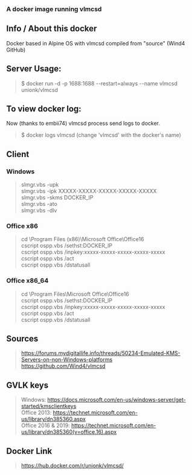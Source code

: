 ### A docker image running vlmcsd

## Info / About this docker
Docker based in Alpine OS with vlmcsd compiled from "source" (Wind4 GitHub)

## Server Usage:
> $ docker run -d -p 1688:1688 --restart=always --name vlmcsd unionk/vlmcsd

## To view docker log:
Now (thanks to embii74) vlmcsd process send logs to docker.
> $ docker logs vlmcsd (change 'vlmcsd' with the docker's name)

## Client
### Windows
>slmgr.vbs -upk  
>slmgr.vbs -ipk XXXXX-XXXXX-XXXXX-XXXXX-XXXXX  
>slmgr.vbs -skms DOCKER_IP  
>slmgr.vbs -ato  
>slmgr.vbs -dlv  

### Office x86
>cd \Program Files (x86)\Microsoft Office\Office16  
>cscript ospp.vbs /sethst:DOCKER_IP  
>cscript ospp.vbs /inpkey:xxxxx-xxxxx-xxxxx-xxxxx-xxxxx  
>cscript ospp.vbs /act  
>cscript ospp.vbs /dstatusall  

### Office x86_64
>cd \Program Files\Microsoft Office\Office16  
>cscript ospp.vbs /sethst:DOCKER_IP  
>cscript ospp.vbs /inpkey:xxxxx-xxxxx-xxxxx-xxxxx-xxxxx  
>cscript ospp.vbs /act  
>cscript ospp.vbs /dstatusall  

## Sources
> https://forums.mydigitallife.info/threads/50234-Emulated-KMS-Servers-on-non-Windows-platforms  
https://github.com/Wind4/vlmcsd

## GVLK keys
> Windows: https://docs.microsoft.com/en-us/windows-server/get-started/kmsclientkeys  
> Office 2013: https://technet.microsoft.com/en-us/library/dn385360.aspx  
> Office 2016 & 2019: https://technet.microsoft.com/en-us/library/dn385360(v=office.16).aspx

## Docker Link
> https://hub.docker.com/r/unionk/vlmcsd/
